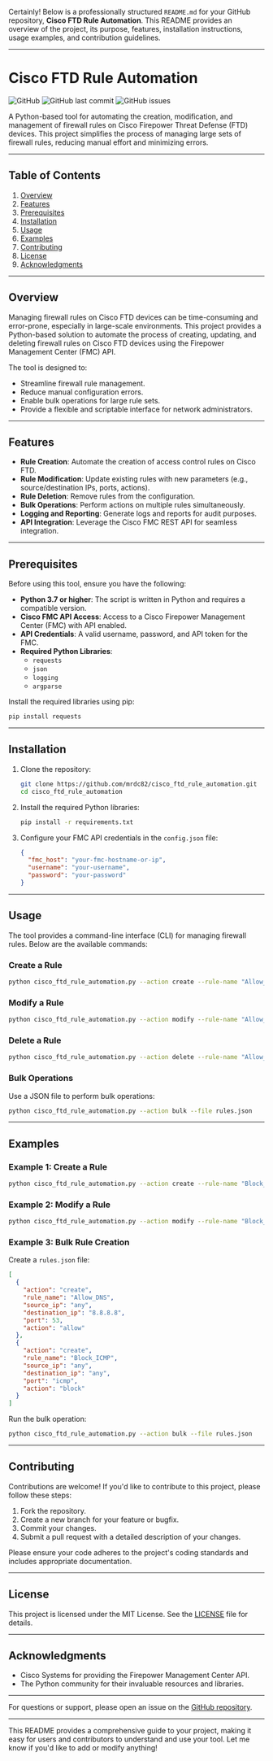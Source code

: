 Certainly! Below is a professionally structured `README.md` for your GitHub repository, **Cisco FTD Rule Automation**. This README provides an overview of the project, its purpose, features, installation instructions, usage examples, and contribution guidelines.

---

# Cisco FTD Rule Automation

![GitHub](https://img.shields.io/github/license/mrdc82/cisco_ftd_rule_automation)
![GitHub last commit](https://img.shields.io/github/last-commit/mrdc82/cisco_ftd_rule_automation)
![GitHub issues](https://img.shields.io/github/issues/mrdc82/cisco_ftd_rule_automation)

A Python-based tool for automating the creation, modification, and management of firewall rules on Cisco Firepower Threat Defense (FTD) devices. This project simplifies the process of managing large sets of firewall rules, reducing manual effort and minimizing errors.

---

## Table of Contents

1. [Overview](#overview)
2. [Features](#features)
3. [Prerequisites](#prerequisites)
4. [Installation](#installation)
5. [Usage](#usage)
6. [Examples](#examples)
7. [Contributing](#contributing)
8. [License](#license)
9. [Acknowledgments](#acknowledgments)

---

## Overview

Managing firewall rules on Cisco FTD devices can be time-consuming and error-prone, especially in large-scale environments. This project provides a Python-based solution to automate the process of creating, updating, and deleting firewall rules on Cisco FTD devices using the Firepower Management Center (FMC) API.

The tool is designed to:
- Streamline firewall rule management.
- Reduce manual configuration errors.
- Enable bulk operations for large rule sets.
- Provide a flexible and scriptable interface for network administrators.

---

## Features

- **Rule Creation**: Automate the creation of access control rules on Cisco FTD.
- **Rule Modification**: Update existing rules with new parameters (e.g., source/destination IPs, ports, actions).
- **Rule Deletion**: Remove rules from the configuration.
- **Bulk Operations**: Perform actions on multiple rules simultaneously.
- **Logging and Reporting**: Generate logs and reports for audit purposes.
- **API Integration**: Leverage the Cisco FMC REST API for seamless integration.

---

## Prerequisites

Before using this tool, ensure you have the following:

- **Python 3.7 or higher**: The script is written in Python and requires a compatible version.
- **Cisco FMC API Access**: Access to a Cisco Firepower Management Center (FMC) with API enabled.
- **API Credentials**: A valid username, password, and API token for the FMC.
- **Required Python Libraries**:
  - `requests`
  - `json`
  - `logging`
  - `argparse`

Install the required libraries using pip:
```bash
pip install requests
```

---

## Installation

1. Clone the repository:
   ```bash
   git clone https://github.com/mrdc82/cisco_ftd_rule_automation.git
   cd cisco_ftd_rule_automation
   ```

2. Install the required Python libraries:
   ```bash
   pip install -r requirements.txt
   ```

3. Configure your FMC API credentials in the `config.json` file:
   ```json
   {
     "fmc_host": "your-fmc-hostname-or-ip",
     "username": "your-username",
     "password": "your-password"
   }
   ```

---

## Usage

The tool provides a command-line interface (CLI) for managing firewall rules. Below are the available commands:

### Create a Rule
```bash
python cisco_ftd_rule_automation.py --action create --rule-name "Allow_HTTP" --source-ip "192.168.1.0/24" --destination-ip "10.0.0.1" --port 80 --action allow
```

### Modify a Rule
```bash
python cisco_ftd_rule_automation.py --action modify --rule-name "Allow_HTTP" --new-destination-ip "10.0.0.2"
```

### Delete a Rule
```bash
python cisco_ftd_rule_automation.py --action delete --rule-name "Allow_HTTP"
```

### Bulk Operations
Use a JSON file to perform bulk operations:
```bash
python cisco_ftd_rule_automation.py --action bulk --file rules.json
```

---

## Examples

### Example 1: Create a Rule
```bash
python cisco_ftd_rule_automation.py --action create --rule-name "Block_SSH" --source-ip "any" --destination-ip "192.168.1.10" --port 22 --action block
```

### Example 2: Modify a Rule
```bash
python cisco_ftd_rule_automation.py --action modify --rule-name "Block_SSH" --new-action allow
```

### Example 3: Bulk Rule Creation
Create a `rules.json` file:
```json
[
  {
    "action": "create",
    "rule_name": "Allow_DNS",
    "source_ip": "any",
    "destination_ip": "8.8.8.8",
    "port": 53,
    "action": "allow"
  },
  {
    "action": "create",
    "rule_name": "Block_ICMP",
    "source_ip": "any",
    "destination_ip": "any",
    "port": "icmp",
    "action": "block"
  }
]
```
Run the bulk operation:
```bash
python cisco_ftd_rule_automation.py --action bulk --file rules.json
```

---

## Contributing

Contributions are welcome! If you'd like to contribute to this project, please follow these steps:

1. Fork the repository.
2. Create a new branch for your feature or bugfix.
3. Commit your changes.
4. Submit a pull request with a detailed description of your changes.

Please ensure your code adheres to the project's coding standards and includes appropriate documentation.

---

## License

This project is licensed under the MIT License. See the [LICENSE](LICENSE) file for details.

---

## Acknowledgments

- Cisco Systems for providing the Firepower Management Center API.
- The Python community for their invaluable resources and libraries.

---

For questions or support, please open an issue on the [GitHub repository](https://github.com/mrdc82/cisco_ftd_rule_automation/issues).

---

This README provides a comprehensive guide to your project, making it easy for users and contributors to understand and use your tool. Let me know if you'd like to add or modify anything!
